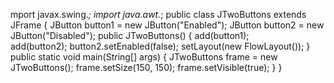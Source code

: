 mport javax.swing.*;
import java.awt.*;
public class JTwoButtons extends JFrame
{
   JButton button1 = new JButton("Enabled");
   JButton button2 = new JButton("Disabled");
   public JTwoButtons()
   {
      add(button1);  
      add(button2);
      button2.setEnabled(false);
      setLayout(new FlowLayout());
   }
   public static void main(String[] args)
   {
      JTwoButtons frame = new JTwoButtons();
      frame.setSize(150, 150);
      frame.setVisible(true);
   }
}
